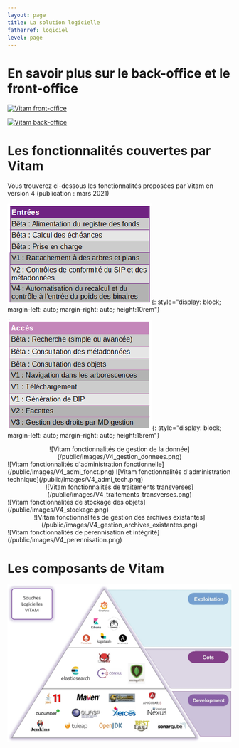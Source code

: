 ```yaml
---
layout: page
title: La solution logicielle
fatherref: logiciel
level: page
---
```


# En savoir plus sur le back-office et le front-office

[![Vitam front-office](https://www.programmevitam.fr/public/images/Vitam_front.png)](https://www.programmevitam.fr/pages/logiciel/Vitam_frontoffice/)

[![Vitam back-office](https://www.programmevitam.fr/public/images/Vitam_back.png)](https://www.programmevitam.fr/pages/logiciel/Vitam_backoffice/)

# Les fonctionnalités couvertes par Vitam

Vous trouverez ci-dessous les fonctionnalités proposées par Vitam en version 4 (publication : mars 2021)


![Vitam fonctionnalités d'entrée](/public/images/V4_entrees.png){: style="display: block; margin-left: auto; margin-right: auto; height:10rem"} 

![Vitam fonctionnalités d'accès](/public/images/V4_acces.png){: style="display: block; margin-left: auto; margin-right: auto; height:15rem"} 


<center>
![Vitam fonctionnalités de gestion de la donnée](/public/images/V4_gestion_donnees.png)
</center>

<left>
![Vitam fonctionnalités d'administration fonctionnelle](/public/images/V4_admi_fonct.png)
</left>

<right>
![Vitam fonctionnalités d'administration technique](/public/images/V4_admi_tech.png)
</right>

<center>
![Vitam fonctionnalités de traitements transverses](/public/images/V4_traitements_transverses.png)
</center>

<left>
![Vitam fonctionnalités de stockage des objets](/public/images/V4_stockage.png)
</left>

<center>
![Vitam fonctionnalités de gestion des archives existantes](/public/images/V4_gestion_archives_existantes.png)
</center>

<right>
![Vitam fonctionnalités de pérennisation et intégrité](/public/images/V4_perennisation.png)
</right>


# Les composants de Vitam
![Les composants de Vitam](/public/images/souches_logicielles.jpg)